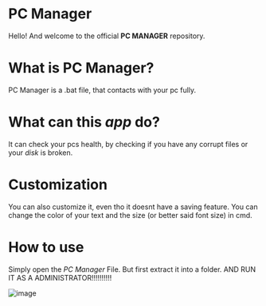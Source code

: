 # PC Manager

Hello! And welcome to the official **PC MANAGER** repository.

# What is PC Manager?

PC Manager is a .bat file, that contacts with your pc fully.

# What can this *app* do?

It can check your pcs health, by checking if you have any corrupt files or your *disk* is broken.

# Customization

You can also customize it, even tho it doesnt have a saving feature. You can change the color of your text and the size (or better said font size) in cmd.

# How to use

Simply open the *PC Manager* File. But first extract it into a folder. AND RUN IT AS A ADMINISTRATOR!!!!!!!!!!

![image](https://github.com/user-attachments/assets/fecc4fc3-01bd-46a2-add5-a12087704854)
